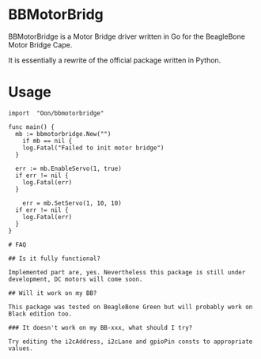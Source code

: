 # BBMotorBridg

BBMotorBridge is a Motor Bridge driver written in Go for the BeagleBone Motor Bridge Cape.

It is essentially a rewrite of the official package written in Python.

# Usage

    import	"Oon/bbmotorbridge"
    
    func main() {
      mb := bbmotorbridge.New("")
    	if mb == nil {
        log.Fatal("Failed to init motor bridge")
      }

      err := mb.EnableServo(1, true)
      if err != nil {
        log.Fatal(err)
      }

     	err = mb.SetServo(1, 10, 10)
      if err != nil {
        log.Fatal(err)
      }
    }

    # FAQ

    ## Is it fully functional?

    Implemented part are, yes. Nevertheless this package is still under development, DC motors will come soon.

    ## Will it work on my BB?

    This package was tested on BeagleBone Green but will probably work on Black edition too.

    ### It doesn't work on my BB-xxx, what should I try?

    Try editing the i2cAddress, i2cLane and gpioPin consts to appropriate values.